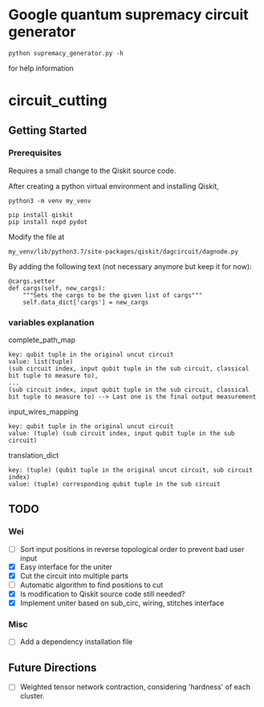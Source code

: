 # Google quantum supremacy circuit generator
```
python supremacy_generator.py -h
```
for help information

# circuit_cutting
## Getting Started

### Prerequisites

Requires a small change to the Qiskit source code.

After creating a python virtual environment and installing Qiskit,

```
python3 -m venv my_venv

pip install qiskit
pip install nxpd pydot
```

Modify the file at

```
my_venv/lib/python3.7/site-packages/qiskit/dagcircuit/dagnode.py
```

By adding the following text (not necessary anymore but keep it for now):

```
@cargs.setter
def cargs(self, new_cargs):
    """Sets the cargs to be the given list of cargs"""
    self.data_dict['cargs'] = new_cargs
```
### variables explanation
complete_path_map
```
key: qubit tuple in the original uncut circuit
value: list(tuple)
(sub circuit index, input qubit tuple in the sub circuit, classical bit tuple to measure to), 
...
(sub circuit index, input qubit tuple in the sub circuit, classical bit tuple to measure to) --> Last one is the final output measurement
```
input_wires_mapping
```
key: qubit tuple in the original uncut circuit
value: (tuple) (sub circuit index, input qubit tuple in the sub circuit)
```
translation_dict
```
key: (tuple) (qubit tuple in the original uncut circuit, sub circuit index)
value: (tuple) corresponding qubit tuple in the sub circuit
```
## TODO
### Wei

 - [ ] Sort input positions in reverse topological order to prevent bad user input
 - [x] Easy interface for the uniter
 - [x] Cut the circuit into multiple parts
 - [ ] Automatic algorithm to find positions to cut
 - [x] Is modification to Qiskit source code still needed?
 - [x] Implement uniter based on sub_circ, wiring, stitches interface

### Misc
 - [ ] Add a dependency installation file
## Future Directions


 - [ ] Weighted tensor network contraction, considering 'hardness' of each cluster.
